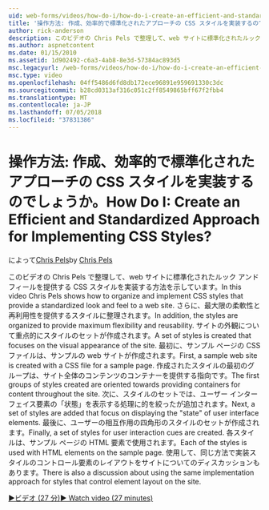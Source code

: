 ```yaml
---
uid: web-forms/videos/how-do-i/how-do-i-create-an-efficient-and-standardized-approach-for-implementing-css-styles
title: '操作方法: 作成、効率的で標準化されたアプローチの CSS スタイルを実装するのでしょうか。 | Microsoft Docs'
author: rick-anderson
description: このビデオの Chris Pels で整理して、web サイトに標準化されたルック アンド フィールを提供する CSS スタイルを実装する方法を示しています。 さらに、スタイルは、.
ms.author: aspnetcontent
ms.date: 01/15/2010
ms.assetid: 1d902492-c6a3-4ab8-8e3d-57384ac893d5
msc.legacyurl: /web-forms/videos/how-do-i/how-do-i-create-an-efficient-and-standardized-approach-for-implementing-css-styles
msc.type: video
ms.openlocfilehash: 04ff5486d6fd8db172ece96891e959691330c3dc
ms.sourcegitcommit: b28cd0313af316c051c2ff8549865bff67f2fbb4
ms.translationtype: MT
ms.contentlocale: ja-JP
ms.lasthandoff: 07/05/2018
ms.locfileid: "37831386"
---
```

<a name="how-do-i-create-an-efficient-and-standardized-approach-for-implementing-css-styles"></a><span data-ttu-id="70ead-105">操作方法: 作成、効率的で標準化されたアプローチの CSS スタイルを実装するのでしょうか。</span><span class="sxs-lookup"><span data-stu-id="70ead-105">How Do I: Create an Efficient and Standardized Approach for Implementing CSS Styles?</span></span>
====================
<span data-ttu-id="70ead-106">によって[Chris Pels](https://twitter.com/chrispels)</span><span class="sxs-lookup"><span data-stu-id="70ead-106">by [Chris Pels](https://twitter.com/chrispels)</span></span>

<span data-ttu-id="70ead-107">このビデオの Chris Pels で整理して、web サイトに標準化されたルック アンド フィールを提供する CSS スタイルを実装する方法を示しています。</span><span class="sxs-lookup"><span data-stu-id="70ead-107">In this video Chris Pels shows how to organize and implement CSS styles that provide a standardized look and feel to a web site.</span></span> <span data-ttu-id="70ead-108">さらに、最大限の柔軟性と再利用性を提供するスタイルに整理されます。</span><span class="sxs-lookup"><span data-stu-id="70ead-108">In addition, the styles are organized to provide maximum flexibility and reusability.</span></span> <span data-ttu-id="70ead-109">サイトの外観について重点的にスタイルのセットが作成されます。</span><span class="sxs-lookup"><span data-stu-id="70ead-109">A set of styles is created that focuses on the visual appearance of the site.</span></span> <span data-ttu-id="70ead-110">最初に、サンプル ページの CSS ファイルは、サンプルの web サイトが作成されます。</span><span class="sxs-lookup"><span data-stu-id="70ead-110">First, a sample web site is created with a CSS file for a sample page.</span></span> <span data-ttu-id="70ead-111">作成されたスタイルの最初のグループは、サイト全体のコンテンツのコンテナーを提供する指向です。</span><span class="sxs-lookup"><span data-stu-id="70ead-111">The first groups of styles created are oriented towards providing containers for content throughout the site.</span></span> <span data-ttu-id="70ead-112">次に、スタイルのセットでは、ユーザー インターフェイス要素の「状態」を表示する処理に的を絞ったが追加されます。</span><span class="sxs-lookup"><span data-stu-id="70ead-112">Next, a set of styles are added that focus on displaying the "state" of user interface elements.</span></span> <span data-ttu-id="70ead-113">最後に、ユーザーの相互作用の四角形のスタイルのセットが作成されます。</span><span class="sxs-lookup"><span data-stu-id="70ead-113">Finally, a set of styles for user interaction cues are created.</span></span> <span data-ttu-id="70ead-114">各スタイルは、サンプル ページの HTML 要素で使用されます。</span><span class="sxs-lookup"><span data-stu-id="70ead-114">Each of the styles is used with HTML elements on the sample page.</span></span> <span data-ttu-id="70ead-115">使用して、同じ方法で実装スタイルのコントロール要素のレイアウトをサイトについてのディスカッションもあります。</span><span class="sxs-lookup"><span data-stu-id="70ead-115">There is also a discussion about using the same implementation approach for styles that control element layout on the site.</span></span>

[<span data-ttu-id="70ead-116">&#9654;ビデオ (27 分)</span><span class="sxs-lookup"><span data-stu-id="70ead-116">&#9654; Watch video (27 minutes)</span></span>](https://channel9.msdn.com/Blogs/ASP-NET-Site-Videos/how-do-i-create-an-efficient-and-standardized-approach-for-implementing-css-styles)

